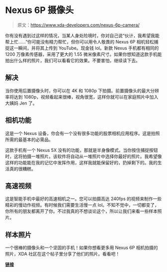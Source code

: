 # Nexus 6P 摄像头

> 原文：<https://www.xda-developers.com/nexus-6p-camera/>

你有没有遇到过这样的情况，当某人身处险境时，你对自己说“伙计，我希望我能帮上忙……”你可能没有精力帮忙，但你可以用令人敬畏的 Nexus 6P 相机轻松捕捉这一瞬间，并将其上传到 YouTube。现金钱 lol。新款 Nexus 手机都有相同的 1200 万像素传感器，采用了更大的 1.55 微米像素尺寸。如果你想知道这款手机能拍出什么样的照片，我们可以看看它的效果。不要害怕，继续读下去。

## 解决

当你使用后置摄像头时，你可以在 4K 和 1080p 下拍摄。前置摄像头的最大分辨率将达到 1080p，视频看起来很棒，视角很宽，这样你就可以在家庭照片中加入大姨妈 Jen 了。

## 相机功能

这是一个 Nexus 设备，你会有一个没有很多功能的股票相机应用程序。这是拍照所需的最基本的必需品。

这款手机有一个 Nexus 5X 没有的功能，那就是半身像模式。当你按住捕捉按钮时，这将拍摄一堆照片。该软件将自动从一堆照片中选择你最好的照片。我希望像这样的功能能在我的记忆中发挥作用，这样我就能保留好的，扔掉剩下的。我的生活真的很糟糕。

## 高速视频

这是智能手机中最好的高速相机之一。您可以拍摄高达 240fps 的视频来制作一些精彩的慢动作视频。有时候我们需要生活慢一点 lol。不知不觉中，一切都变了，你所有的朋友都离开了你。不过我真的不想谈论这个，所以让我们来看一些样本照片。

## 样本照片

一个很棒的摄像头和一个坚固的手机！如果你想看更多用 Nexus 6P 相机拍摄的照片，XDA 社区在这个帖子里分享了他们的照片。看看吧！

[**链接**](http://forum.xda-developers.com/nexus-6p/general/post-pictures-nexus-6p-t3213937)